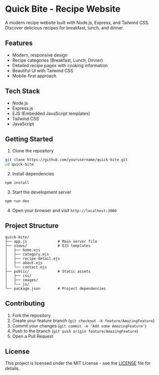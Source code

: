 # Quick Bite - Recipe Website

A modern recipe website built with Node.js, Express, and Tailwind CSS. Discover delicious recipes for breakfast, lunch, and dinner.

## Features

- Modern, responsive design
- Recipe categories (Breakfast, Lunch, Dinner)
- Detailed recipe pages with cooking information
- Beautiful UI with Tailwind CSS
- Mobile-first approach

## Tech Stack

- Node.js
- Express.js
- EJS (Embedded JavaScript templates)
- Tailwind CSS
- JavaScript

## Getting Started

1. Clone the repository
```bash
git clone https://github.com/yourusername/quick-bite.git
cd quick-bite
```

2. Install dependencies
```bash
npm install
```

3. Start the development server
```bash
npm run dev
```

4. Open your browser and visit `http://localhost:3000`

## Project Structure

```
quick-bite/
├── app.js              # Main server file
├── views/              # EJS templates
│   ├── home.ejs
│   ├── category.ejs
│   ├── recipe-detail.ejs
│   ├── about.ejs
│   └── contact.ejs
├── public/             # Static assets
│   ├── css/
│   ├── images/
│   └── js/
└── package.json        # Project dependencies
```

## Contributing

1. Fork the repository
2. Create your feature branch (`git checkout -b feature/AmazingFeature`)
3. Commit your changes (`git commit -m 'Add some AmazingFeature'`)
4. Push to the branch (`git push origin feature/AmazingFeature`)
5. Open a Pull Request

## License

This project is licensed under the MIT License - see the [LICENSE](LICENSE) file for details.
